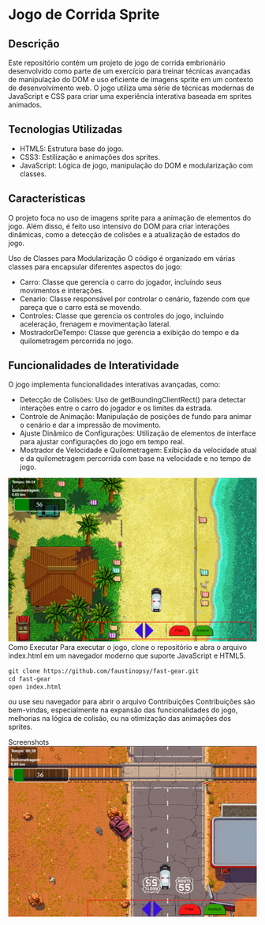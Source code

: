 # Jogo de Corrida Sprite
## Descrição
Este repositório contém um projeto de jogo de corrida embrionário desenvolvido como parte de um exercício para treinar técnicas avançadas de manipulação do DOM e uso eficiente de imagens sprite em um contexto de desenvolvimento web. O jogo utiliza uma série de técnicas modernas de JavaScript e CSS para criar uma experiência interativa baseada em sprites animados.

## Tecnologias Utilizadas
- HTML5: Estrutura base do jogo.
- CSS3: Estilização e animações dos sprites.
- JavaScript: Lógica de jogo, manipulação do DOM e modularização com classes.
## Características
O projeto foca no uso de imagens sprite para a animação de elementos do jogo. Além disso, é feito uso intensivo do DOM para criar interações dinâmicas, como a detecção de colisões e a atualização de estados do jogo.

Uso de Classes para Modularização
O código é organizado em várias classes para encapsular diferentes aspectos do jogo:

- Carro: Classe que gerencia o carro do jogador, incluindo seus movimentos e interações.
- Cenario: Classe responsável por controlar o cenário, fazendo com que pareça que o carro está se movendo.
- Controles: Classe que gerencia os controles do jogo, incluindo aceleração, frenagem e movimentação lateral.
- MostradorDeTempo: Classe que gerencia a exibição do tempo e da quilometragem percorrida no jogo.
## Funcionalidades de Interatividade
O jogo implementa funcionalidades interativas avançadas, como:

- Detecção de Colisões: Uso de getBoundingClientRect() para detectar interações entre o carro do jogador e os limites da estrada.
- Controle de Animação: Manipulação de posições de fundo para animar o cenário e dar a impressão de movimento.
- Ajuste Dinâmico de Configurações: Utilização de elementos de interface para ajustar configurações do jogo em tempo real.
- Mostrador de Velocidade e Quilometragem: Exibição da velocidade atual e da quilometragem percorrida com base na velocidade e no tempo de jogo.
<img src='./img/game.PNG' alt='game'>
Como Executar
Para executar o jogo, clone o repositório e abra o arquivo index.html em um navegador moderno que suporte JavaScript e HTML5.

```
git clone https://github.com/faustinopsy/fast-gear.git
cd fast-gear
open index.html 
```
ou use seu navegador para abrir o arquivo
Contribuições
Contribuições são bem-vindas, especialmente na expansão das funcionalidades do jogo, melhorias na lógica de colisão, ou na otimização das animações dos sprites.

Screenshots
<img src='./img/game2.png' alt='game'>